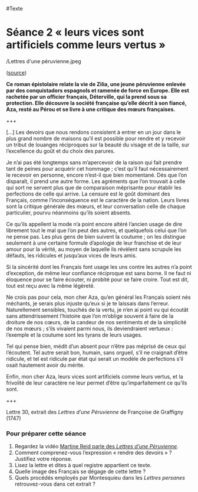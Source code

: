 #Texte

# Séance 2 « leurs vices sont artificiels comme leurs vertus »

/Lettres d'une péruvienne.jpeg

([source](http://classes.bnf.fr/essentiels/grand/ess_612.htm))

**Ce roman épistolaire relate la vie de Zilia, une jeune péruvienne enlevée par des conquistadors espagnols et ramenée de force en Europe. Elle est rachetée par un officier français, Déterville, qui la prend sous sa protection. Elle découvre la société française qu’elle décrit à son fiancé, Aza, resté au Pérou et se livre à une critique des mœurs françaises.**

+++

[...]
Les devoirs que nous rendons consistent à entrer en un jour dans le plus grand nombre de maisons qu’il est possible pour rendre et y recevoir un tribut de louanges réciproques sur la beauté du visage et de la taille, sur l’excellence du goût et du choix des parures.

Je n’ai pas été longtemps sans m’apercevoir de la raison qui fait prendre tant de peines pour acquérir cet hommage ; c’est qu’il faut nécessairement le recevoir en personne, encore n’est-il que bien momentané. Dès que l’on disparaît, il prend une autre forme. Les agréments que l’on trouvait à celle qui sort ne servent plus que de comparaison méprisante pour établir les perfections de celle qui arrive. La censure est le goût dominant des Français, comme l’inconséquence est le caractère de la nation. Leurs livres sont la critique générale des mœurs, et leur conversation celle de chaque particulier, pourvu néanmoins qu’ils soient absents.

Ce qu’ils appellent la mode n’a point encore altéré l’ancien usage de dire librement tout le mal que l’on peut des autres, et quelquefois celui que l’on ne pense pas. Les plus gens de bien suivent la coutume ; on les distingue seulement à une certaine formule d’apologie de leur franchise et de leur amour pour la vérité, au moyen de laquelle ils révèlent sans scrupule les défauts, les ridicules et jusqu’aux vices de leurs amis.

Si la sincérité dont les Français font usage les uns contre les autres n’a point d’exception, de même leur confiance réciproque est sans borne. Il ne faut ni éloquence pour se faire écouter, ni probité pour se faire croire. Tout est dit, tout est reçu avec la même légèreté.

Ne crois pas pour cela, mon cher Aza, qu’en général les Français soient nés méchants, je serais plus injuste qu’eux si je te laissais dans l’erreur. Naturellement sensibles, touchés de la vertu, je n’en ai point vu qui écoutât sans attendrissement l’histoire que l’on m’oblige souvent à faire de la droiture de nos cœurs, de la candeur de nos sentiments et de la simplicité de nos mœurs ; s’ils vivaient parmi nous, ils deviendraient vertueux : l’exemple et la coutume sont les tyrans de leurs usages.

Tel qui pense bien, médit d’un absent pour n’être pas méprisé de ceux qui l’écoutent. Tel autre serait bon, humain, sans orgueil, s’il ne craignait d’être ridicule, et tel est ridicule par état qui serait un modèle de perfections s’il osait hautement avoir du mérite.

Enfin, mon cher Aza, leurs vices sont artificiels comme leurs vertus, et la frivolité de leur caractère ne leur permet d’être qu’imparfaitement ce qu’ils sont.

+++

Lettre 30, extrait des *Lettres d’une Péruvienne* de Françoise de Graffigny (1747)

### Pour préparer cette séance
1. Regardez la vidéo [Martine Reid parle des *Lettres d’une Péruvienne*](https://gallica.bnf.fr/essentiels/graffigny/lettres-d-une-peruvienne).
2. Comment comprenez-vous l’expression « rendre des devoirs » ? Justifiez votre réponse.
3. Lisez la lettre et dites à quel registre appartient ce texte.
4. Quelle image des Français se dégage de cette lettre ?
5. Quels procédés employés par Montesquieu dans les *Lettres persanes* retrouvez-vous dans cet extrait ?